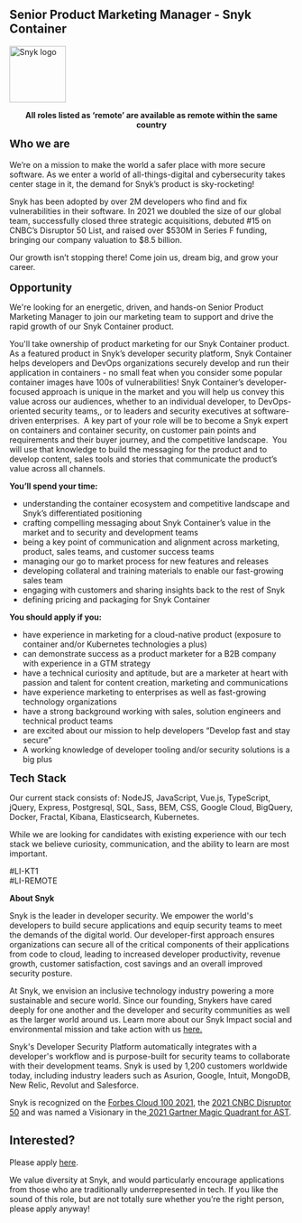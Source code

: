 Senior Product Marketing Manager - Snyk Container
---

<img src="https://res.cloudinary.com/snyk/image/upload/v1537345894/press-kit/brand/logo-black.png" width="100" alt="Snyk logo" />

<p style="text-align: center;"><strong>All roles listed as ‘remote’ are available as remote within the same country</strong></p>
<p><span style="font-size: 14pt;"><strong>Who we are</strong></span> <br><br>We’re on a mission to make the world a safer place with more secure software. As we enter a world of all-things-digital and cybersecurity takes center stage in it, the demand for Snyk’s product is sky-rocketing!&nbsp;&nbsp;</p>
<p>Snyk has been adopted by over 2M developers who find and fix vulnerabilities in their software. In 2021 we doubled the size of our global team, successfully closed three strategic acquisitions, debuted #15 on CNBC’s Disruptor 50 List, and raised over $530M in Series F funding, bringing our company valuation to $8.5 billion.&nbsp;</p>
<p>Our growth isn’t stopping there! Come join us, dream big, and grow your career.<br><br><strong><span style="font-size: 14pt;">Opportunity</span></strong></p>
<p>We're looking for an energetic, driven, and hands-on Senior Product Marketing Manager to join our marketing team to support and drive the rapid growth of our Snyk Container product.&nbsp;</p>
<p>You'll take ownership of product marketing for our Snyk Container product. As a featured product in Snyk’s developer security platform, Snyk Container helps developers and DevOps organizations securely develop and run their application in containers - no small feat when you consider some popular container images have 100s of vulnerabilities! Snyk Container’s developer-focused approach is unique in the market and you will help us convey this value across our audiences, whether to an individual developer, to DevOps-oriented security teams,, or to leaders and security executives at software-driven enterprises.&nbsp; A key part of your role will be to become a Snyk expert on containers and container security, on customer pain points and requirements and their buyer journey, and the competitive landscape.&nbsp; You will use that knowledge to build the messaging for the product and to develop content, sales tools and stories that communicate the product’s value across all channels.</p>
<p><strong>You’ll spend your time:</strong></p>
<ul>
<li>understanding the container ecosystem and competitive landscape and Snyk’s differentiated positioning</li>
<li>crafting compelling messaging about Snyk Container’s value in the market and to security and development teams</li>
<li>being a key point of communication and alignment across marketing, product, sales teams, and customer success teams</li>
<li>managing our go to market process for new features and releases</li>
<li>developing collateral and training materials to enable our fast-growing sales team</li>
<li>engaging with customers and sharing insights back to the rest of Snyk</li>
<li>defining pricing and packaging for Snyk Container&nbsp;</li>
</ul>
<p><strong>You should apply if you:</strong></p>
<ul>
<li>have experience in marketing for a cloud-native product (exposure to container and/or Kubernetes technologies a plus)</li>
<li>can demonstrate success as a product marketer for a B2B company with experience in a GTM strategy</li>
<li>have a technical curiosity and aptitude, but are a marketer at heart with passion and talent for content creation, marketing and communications</li>
<li>have experience marketing to enterprises as well as fast-growing technology organizations&nbsp;&nbsp;</li>
<li>have a strong background working with sales, solution engineers and technical product teams</li>
<li>are excited about our mission to help developers “Develop fast and stay secure”</li>
<li>A working knowledge of developer tooling and/or security solutions is a big plus</li>
</ul>
<p><span style="font-size: 14pt;"><strong>Tech Stack</strong></span></p>
<p>Our current stack consists of: NodeJS, JavaScript, Vue.js, TypeScript, jQuery, Express, Postgresql, SQL, Sass, BEM, CSS, Google Cloud, BigQuery, Docker, Fractal, Kibana, Elasticsearch, Kubernetes.</p>
<p>While we are looking for candidates with existing experience with our tech stack we believe curiosity, communication, and the ability to learn are most important.</p>
<p>#LI-KT1<br>#LI-REMOTE</p><div class="content-conclusion"><p><strong>About Snyk</strong></p>
<p><span style="font-weight: 400;">Snyk is the leader in developer security. We empower the world's developers to build secure applications and equip security teams to meet the demands of the digital world. Our developer-first approach ensures organizations can secure all of the critical components of their applications from code to cloud, leading to increased developer productivity, revenue growth, customer satisfaction, cost savings and an overall improved security posture.&nbsp;</span></p>
<p><span style="font-weight: 400;">At Snyk, we envision an inclusive technology industry powering a more sustainable and secure world.</span> <span style="font-weight: 400;">Since our founding, Snykers have cared deeply for one another and the developer and security communities as well as the larger world around us. Learn more about our Snyk Impact social and environmental mission and take action with us </span><a href="https://snyk.io/about/snyk-impact/"><span style="font-weight: 400;">here.</span></a></p>
<p><span style="font-weight: 400;">Snyk's Developer Security Platform automatically integrates with a developer's workflow and is purpose-built for security teams to collaborate with their development teams. Snyk is used by 1,200 customers worldwide today, including industry leaders such as Asurion, Google, Intuit, MongoDB, New Relic, Revolut and Salesforce.</span></p>
<p><span style="font-weight: 400;">Snyk is recognized on the </span><a href="https://www.forbes.com/cloud100/#6f24b5ba5f94"><span style="font-weight: 400;">Forbes Cloud 100 2021</span></a><span style="font-weight: 400;">, the </span><a href="https://www.cnbc.com/2021/05/25/these-are-the-2021-cnbc-disruptor-50-companies.html"><span style="font-weight: 400;">2021 CNBC Disruptor 50</span></a><span style="font-weight: 400;"> and was named a Visionary in the</span><a href="https://snyk.io/blog/snyk-visionary-2021-gartner-magic-quadrant-for-ast/"><span style="font-weight: 400;"> 2021 Gartner Magic Quadrant for AST</span></a><span style="font-weight: 400;">.</span></p></div>

Interested?
---

Please apply [here](https://boards.greenhouse.io/snyk/jobs/6077794002#app).

We value diversity at Snyk, and would particularly encourage applications from those who are traditionally underrepresented in tech.
If you like the sound of this role, but are not totally sure whether you’re the right person, please apply anyway!
